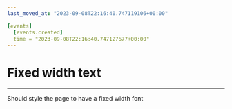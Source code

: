 ```yaml
---
last_moved_at: "2023-09-08T22:16:40.747119106+00:00"

[events]
  [events.created]
  time = "2023-09-08T22:16:40.747127677+00:00"
---
```

# Fixed width text
---

Should style the page to have a fixed width font
